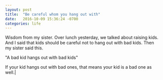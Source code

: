 ```yaml
---
layout: post
title:  "Be careful whom you hang out with"
date:   2016-10-09 15:36:24 -0700
categories: life
---
```


Wisdom from my sister. Over lunch yesterday, we talked about raising kids. And I said that kids should be careful not to hang out with bad kids. Then my sister
said this.

"A bad kid hangs out with bad kids" 

If your kid hangs out with bad ones, that means your kid is a bad one as well.|


